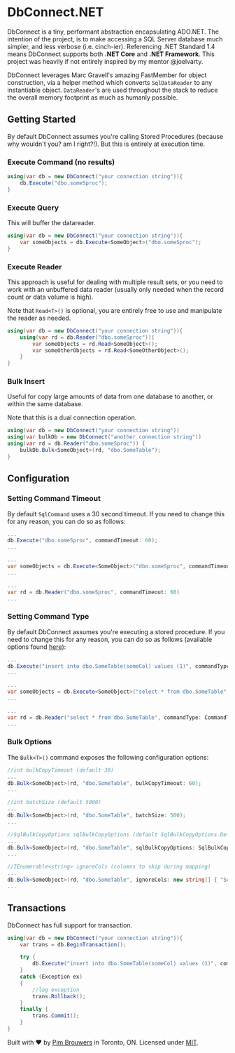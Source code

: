 # DbConnect.NET

DbConnect is a tiny, performant abstraction encapsulating ADO.NET. The intention of the project, is to make accessing a SQL Server database much simpler, and less verbose (i.e. cinch-ier). Referencing .NET Standard 1.4 means DbConnect supports both **.NET Core** and **.NET Framework**. This project was heavily if not entirely inspired by my mentor @joelvarty.

DbConnect leverages Marc Gravell's amazing FastMember for object construction, via a helper method which converts `SqlDataReader` to any instantiable object. `DataReader`'s are used throughout the stack to reduce the overall memory footprint as much as humanly possible.

## Getting Started
By default DbConnect assumes you're calling Stored Procedures (because why wouldn't you? am I right?!). But this is entirely at execution time.

### Execute Command (no results)

```c#
using(var db = new DbConnect("your connection string")){
    db.Execute("dbo.someSproc");
}
```

### Execute Query

This will buffer the datareader.

```c#
using(var db = new DbConnect("your connection string")){
    var someObjects = db.Execute<SomeObject>("dbo.someSproc");
}
```

### Execute Reader

This approach is useful for dealing with multiple result sets, or you need to work with an unbuffered data reader (usually only needed when the record count or data volume is high). 

Note that `Read<T>()` is optional, you are entirely free to use and manipulate the reader as needed.

```c#
using(var db = new DbConnect("your connection string")){
    using(var rd = db.Reader("dbo.someSproc")){
        var someObjects = rd.Read<SomeObject>();
        var someOtherObjects = rd.Read<SomeOtherObject>();
    }
}
```

### Bulk Insert

Useful for copy large amounts of data from one database to another, or within the same database. 

Note that this is a dual connection operation.

```c#
using(var db = new DbConnect("your connection string"))
using(var bulkDb = new DbConnect("another connection string"))
using(var rd = db.Reader("dbo.someSproc")) {
    bulkDb.Bulk<SomeObject>(rd, "dbo.SomeTable");
}
```

## Configuration

### Setting Command Timeout

By default `SqlCommand` uses a 30 second timeout. If you need to change this for any reason, you can do so as follows:

```c#
...
db.Execute("dbo.someSproc", commandTimeout: 60);
...

...
var someObjects = db.Execute<SomeObject>("dbo.someSproc", commandTimeout: 60);
...

...
var rd = db.Reader("dbo.someSproc", commandTimeout: 60)
...
```

### Setting Command Type

By default DbConnect assumes you're executing a stored procedure. If you need to change this for any reason, you can do so as follows (available options found [here](https://msdn.microsoft.com/en-us/library/system.data.commandtype(v=vs.110).aspx)):

```c#
...
db.Execute("insert into dbo.SomeTable(someCol) values (1)", commandType: CommandType.Text);
...

...
var someObjects = db.Execute<SomeObject>("select * from dbo.SomeTable", commandType: CommandType.Text);
...

...
var rd = db.Reader("select * from dbo.SomeTable", commandType: CommandType.Text)
...
```

### Bulk Options

The `Bulk<T>()` command exposes the following configuration options:

```c#
//int bulkCopyTimeout (default 30)
...
db.Bulk<SomeObject>(rd, "dbo.SomeTable", bulkCopyTimeout: 60);
...

//int batchSize (default 5000)
...
db.Bulk<SomeObject>(rd, "dbo.SomeTable", batchSize: 500);
...

//SqlBulkCopyOptions sqlBulkCopyOptions (default SqlBulkCopyOptions.Default)
...
db.Bulk<SomeObject>(rd, "dbo.SomeTable", sqlBulkCopyOptions: SqlBulkCopyOptions.KeepNulls);
...

//IEnumerable<string> ignoreCols (columns to skip during mapping)
...
db.Bulk<SomeObject>(rd, "dbo.SomeTable", ignoreCols: new string[] { "SomeProperty" } );
...
```

## Transactions

DbConnect has full support for transaction. 

```c#
using(var db = new DbConnect("your connection string")){
    var trans = db.BeginTransaction();

    try {
        db.Execute("insert into dbo.SomeTable(someCol) values (1)", commandType: CommandType.Text, transaction: trans);    
    }
    catch (Exception ex)    
    {
        //log exception
        trans.Rollback();
    }
    finally {
        trans.Commit();
    }
}
```

Built with ♥ by [Pim Brouwers](https://github.com/pimbrouwers) in Toronto, ON. Licensed under [MIT](https://github.com/pimbrouwers/HydrogenCSS/blob/master/LICENSE).
